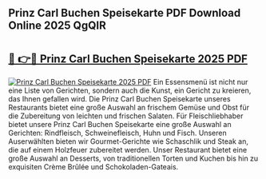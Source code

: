 ## Prinz Carl Buchen Speisekarte PDF Download Online 2025 QgQIR

# <h2><a href="http://gc82w2.nevu.top/?p=Prinz+Carl+Buchen+Speisekarte">🔗 👉🔴 Prinz Carl Buchen Speisekarte 2025 PDF</a></h2>

[![Prinz Carl Buchen Speisekarte 2025 PDF](https://i.imgur.com/dBaPXMq.png)](http://gc82w2.nevu.top/?p=Prinz+Carl+Buchen+Speisekarte)
Ein Essensmenü ist nicht nur eine Liste von Gerichten, sondern auch die Kunst, ein Gericht zu kreieren, das Ihnen gefallen wird. Die Prinz Carl Buchen Speisekarte unseres Restaurants bietet eine große Auswahl an frischem Gemüse und Obst für die Zubereitung von leichten und frischen Salaten. Für Fleischliebhaber bietet unsere Prinz Carl Buchen Speisekarte eine große Auswahl an Gerichten: Rindfleisch, Schweinefleisch, Huhn und Fisch. Unseren Auserwählten bieten wir Gourmet-Gerichte wie Schaschlik und Steak an, die auf einem Holzfeuer zubereitet werden. Unser Restaurant bietet eine große Auswahl an Desserts, von traditionellen Torten und Kuchen bis hin zu exquisiten Crème Brûlée und Schokoladen-Gateais.
